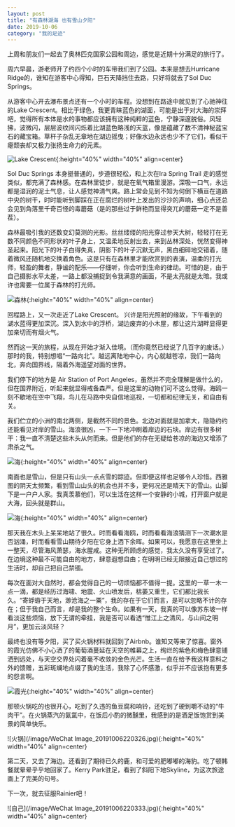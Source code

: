 ```yaml
---
layout: post
title: "有森林湖海 也有雪山夕阳"
date: 2019-10-06
category: "我的足迹"
---
```


上周和朋友们一起去了奥林匹克国家公园和周边，感觉是近期十分满足的旅行了。

周六早晨，游老师开了约四个小时的车带我们到了公园。本来是想去Hurricane Ridge的，谁知在游客中心得知，巨石天降挡住去路，只好将就去了Sol Duc Springs。
<!--more-->

从游客中心开去瀑布景点还有一个小时的车程。没想到在路途中就见到了心驰神往的Lake Crescent。相比于绿色，我更青睐蓝色的湖面，可能是出于对大海的崇拜吧，觉得所有本体是水的事物都应该拥有这种纯粹的蓝色，宁静深邃脱俗。风轻拂，波微闪，层层波纹间闪烁着比湖蓝色略浅的天蓝，像是蕴藏了数不清神秘蓝宝石的藏宝箱。草杆子杂乱无章地在湖边摇曳；好像水边永远也少不了它们，看似干瘪颓丧却又极力张扬生命力的元素。

![Lake Crescent](/image/IMG_1885.JPG){:height="40%" width="40%" align=center}

Sol Duc Springs 本身挺普通的，步道很轻松，和上次在Ira Spring Trail 走的感觉类似，都充满了森林感。在森林里徒步，就是在氧气箱里漫游。深吸一口气，永远都是湿润的泥土气息，让人感觉神清气爽。路上常会见到不知为何倒下横亘在道路中央的树干，时时能听到脚踩在正在腐烂的树叶上发出的沙沙的声响，细心点还总会见到角落里千奇百怪的毒蘑菇（是的那些过于鲜艳而显得突兀的蘑菇一定不是善茬）。

森林最吸引我的还数变幻莫测的光影。丝丝缕缕的阳光穿过参天大树，轻轻打在无数不同颜色不同形状的叶子身上，又温柔地反射出去，来到丛林深处，恍然变得神圣起来。阳光下的叶子白得失真，阴影下的叶子沉默无声，黑白细碎地交错着，随着微风还随机地交换着角色。这是只有在森林里才能欣赏到的表演，温柔的打光师，轻盈的舞者，静谧的配乐——仔细听，你会听到生命的律动。可惜的是，由于自己摄影水平太差，一路上都没捕捉到令我满意的画面，不是太亮就是太暗。我或许也需要一位属于森林的打光师。

![森林](/image/IMG_1935.JPG){:height="40%" width="40%" align=center}

回程路上，又一次走近了Lake Crescent。 兴许是阳光照射的缘故，下午看到的湖水蓝得更加深沉。深入到水中的浮桥，湖边废弃的小木屋，都让这片湖畔显得更加亲切而有烟火气。

然而这一天的旅程，从现在开始才渐入佳境。（而你竟然已经说了几百字的废话。）那时的我，特别想唱“一路向北”。越远离陆地中心，内心就越苍凉，我们一路向北，奔向国界线，隔着外海遥望对面的世界。

我们停下的地方是 Air Station of Port Angeles，虽然并不完全理解是做什么的，但在国界附近，听起来就显得戒备森严。但是这里的动物们可不这么觉得。海鸥一刻不歇地在空中飞翔，鸟儿在马路中央自信地巡视，一切都和纪律无关，和自由有关。

我们伫立的小洲的南北两侧，是截然不同的景色。北边对面就是加拿大，隐隐约约还能看见对岸的雪山。海浪很凶，一下一下地冲刷着岸边的石块。岸边有很多树干：我一直不清楚这些木头从何而来。但是他们的存在无疑给苍凉的海边又增添了肃杀之气。

![海](/image/IMG_1999.JPG){:height="40%" width="40%" align=center}

南面也是雪山，但是只有山头一点点雪的踪迹。但即便这样也足够令人珍惜。西雅图的阴天太频繁，看到雪山山头的机会也并不多，更何况还是晴天下的雪山。山脚下是一户户人家。我真羡慕他们，可以生活在这样一个安静的小城，打开窗户就是大海，回头就是群山。

![海](/image/IMG_2024.JPG){:height="40%" width="40%" align=center}

那天我在木头上呆呆地站了很久。时而看看海鸥，时而看看海浪猜测下一次潮水是否汹涌，时而看看雪山期待夕阳在它身上洒下余晖。如果可以，我愿意在这里坐上一整天，尽管海风萧瑟，海水腥咸。这种无所顾虑的感觉，我太久没有享受过了。在边境这种最不可能自由的地方，肆意遐想自由；在明明已经无限接近自己想过的生活时，却自己把自己禁锢。

每次在面对大自然时，都会觉得自己的一切烦恼都不值得一提。这里的一草一木一点一滴，都是经历过海啸、地震、火山喷发后，枯萎又重生，它们都比我长久。“寄蜉蝣于天地，渺沧海之一粟”，我的存在于它们而言，是可以忽略不计的存在；但于我自己而言，却是我的整个生命。如果有一天，我真的可以像苏东坡一样看淡这些烦恼，放下无谓的牵挂，我是否可以看透“惟江上之清风，与山间之明月”，更加云淡风轻？

最终也没有等夕阳，买了买火锅材料就回到了Airbnb。谁知又等来了惊喜。窗外的霞光仿佛不小心洒了的葡萄酒蔓延在天空的帷幕之上，绚烂的紫色和梅色肆意铺洒到远处，与天空交界处闪着毫不收敛的金色光芒。生活一直在给予我这样意料之外的馈赠，五彩斑斓地点缀了我的生活，我除了心怀感激，似乎并不应该抱有更多的怨言啊。

![霞光](/image/IMG_2047.JPG){:height="40%" width="40%" align=center}

那顿火锅吃的也很开心，吃到了久违的鱼豆腐和响铃，还吃到了硬到嚼不动的“牛肉干”。在火锅蒸汽的氤氲中，在饭后小酌的微醺里，我感到的是酒足饭饱赏到美景的简单快乐。

![火锅](/image/WeChat Image_20191006220326.jpg){:height="40%" width="40%" align=center}

第二天，又去了海边。还看到了期待已久的鹿，和可爱的肥嘟嘟的海豹。吃了顿韩餐就晕晕乎乎地回家了。Kerry Park驻足，看到了斜阳下地Skyline，为这次旅途画上了完美的句号。

下一次，就去征服Rainier吧！

![自己](/image/WeChat Image_20191006220333.jpg){:height="40%" width="40%" align=center}

